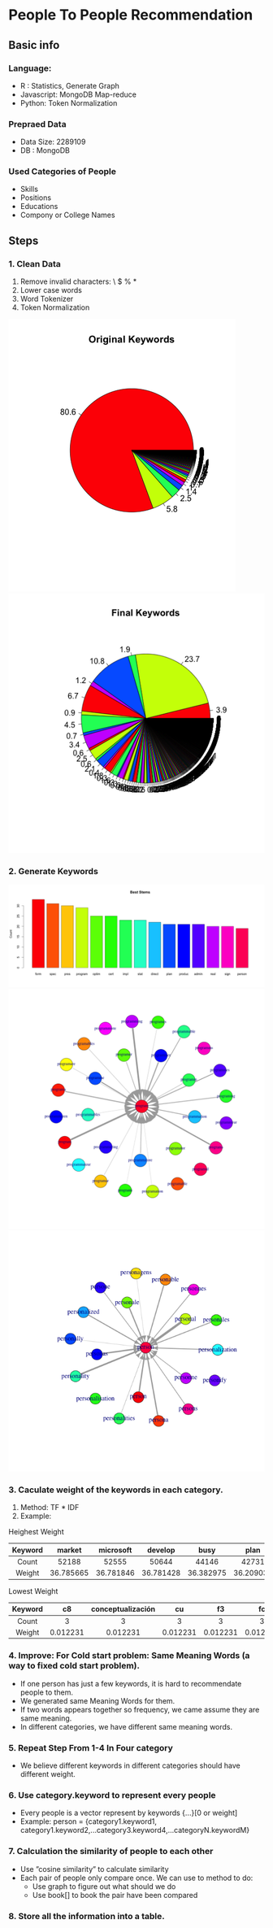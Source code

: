 # People To People Recommendation

## Basic info

### Language:

- R : Statistics, Generate Graph
- Javascript: MongoDB Map-reduce
- Python: Token Normalization

### Prepraed Data

- Data Size: 2289109
- DB : MongoDB

### Used Categories of People

- Skills
- Positions
- Educations
- Compony or College Names

## Steps

### 1. Clean Data

1. Remove invalid characters: \ $ % *
2. Lower case words
3. Word Tokenizer
4. Token Normalization

<img alt="keywords-percent" src="img/original-keywords-percent.png"/>
<img alt="keywords-percent" src="img/final-keywords-percent.png"/>

### 2. Generate Keywords

<img alt="keywords-percent" src="img/best-stems.png"/>
<img alt="keywords-percent" src="img/stem-program.png"/>
<img alt="keywords-percent" src="img/stem-person.png"/>

### 3. Caculate weight of the keywords in each category.

1. Method: TF * IDF
2. Example: 
 
Heighest Weight

| Keyword | market |microsoft |develop | busy| plan | analys | off | 
|:---:|:---:|:---:|:---:|:---:|:---:|:---:|:---:|
| Count | 52188 | 52555 | 50644 | 44146 | 42731 | 38805 | 37878 | 
| Weight |36.785665 |36.781846 |36.781428 |36.382975 |36.209036 |35.547924 |35.351517 |

Lowest Weight

| Keyword | c8 |conceptualización |cu | f3| fc | 00 | 2h | 
|:---:|:---:|:---:|:---:|:---:|:---:|:---:|:---:|
| Count | 3 | 3 | 3 | 3 | 3 | 3 | 3 | 
| Weight |0.012231 |0.012231 |0.012231 |0.012231 |0.012231 |0.012231 |0.012231 |0.012231 |

### 4. Improve: For Cold start problem: Same Meaning Words (a way to fixed cold start problem).
    
+ If one person has just a few keywords, it is hard to recommendate people to them.
+ We generated same Meaning Words for them.
+ If two words appears together so frequency, we came assume they are same meaning.
+ In different categories, we have different same meaning words.

### 5. Repeat Step From 1-4 In Four category
  - We believe different keywords in different categories should have different weight.

### 6. Use category.keyword to represent every people
  - Every people is a vector represent by keywords {...}[0 or weight]
  - Example: person = {category1.keyword1, category1.keyword2,...category3.keyword4,...categoryN.keywordM}

### 7. Calculation the similarity of people to each other
  - Use ”cosine similarity” to calculate similarity
  - Each pair of people only compare once. We can use to method to do:
    + Use graph to figure out what should we do
    + Use book[] to book the pair have been compared

### 8. Store all the information into a table.
